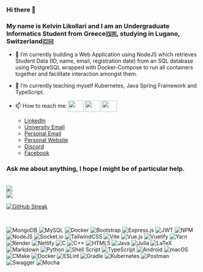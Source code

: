 ### Hi there 👋

### My name is Kelvin Likollari and I am an Undergraduate Informatics Student from Greece🇬🇷, studying in Lugano, Switzerland🇨🇭

- 🔭 I’m currently building a Web Application using NodeJS which retrieves Student Data (ID, name, email, registration date) from an SQL database using PostgreSQL wrapped with Docker-Compose to run all containers together and facilitate interaction amongst them.
- 🌱 I’m currently teaching myself Kubernetes, Java Spring Framework and TypeScript.
- 📫 How to reach me: <a href="https://www.linkedin.com/in/kelvin-likollari-2b5767202/" target="blank"><img align="center" src="https://cdn.jsdelivr.net/npm/simple-icons@3.0.1/icons/linkedin.svg" alt="" height="30" width="40" /></a> <a href="mailto:kelvin.likollari@usi.ch" target="blank"><img align="center" src="https://cdn.jsdelivr.net/npm/simple-icons@8.1.0/icons/minutemailer.svg" alt="" height="30" width="40" /></a> <a href="mailto:kelvilikol13@gmail.com" target="blank"><img align="center" src="https://cdn.jsdelivr.net/npm/simple-icons@8.1.0/icons/minutemailer.svg" alt="" height="30" width="40" /></a>


    - [LinkedIn](https://www.linkedin.com/in/kelvin-likollari-2b5767202/)
    - [University Email](mailto:kelvin.likollari@usi.ch)
    - [Personal Email](mailto:kelvilikol13@gmail.com)
    - [Personal Website](https://kelvinlikollari.com)
    - [Discord](https://discordapp.com/users/Cuenc#0309)
    - [Facebook](https://www.facebook.com/whattosaybuddy)



 ### Ask me about anything, I hope I might be of particular help.


<br/>

<a href="https://github-readme-stats.vercel.app/api/top-langs/?username=likolk&langs_count=10&layout=compact">
    <img align="left" src="https://github-readme-stats.vercel.app/api/top-langs/?username=likolk&count_private=true&langs_count=10&layout=compact" />
</a>  


<br/>


<a href="https://github-readme-stats.vercel.app/api?username=likolk&show_icons=true&theme=highcontrast&count_private=true">
    <img align="center" src="https://github-readme-stats.vercel.app/api?username=likolk&show_icons=true&theme=highcontrast&count_private=true" />  
</a>  


<br/>

[![GitHub Streak](https://github-readme-streak-stats.herokuapp.com?user=likolk&theme=highcontrast&hide_border=true&fire=DD13BC)](https://git.io/streak-stats)

<br/>

![MongoDB](https://img.shields.io/badge/MongoDB-%234ea94b.svg?style=for-the-badge&logo=mongodb&logoColor=white) ![MySQL](https://img.shields.io/badge/mysql-%2300f.svg?style=for-the-badge&logo=mysql&logoColor=white) ![Docker](https://img.shields.io/badge/Docker-%230db7ed.svg?style=for-the-badge&logo=docker&logoColor=white) ![Bootstrap](https://img.shields.io/badge/bootstrap-%23563D7C.svg?style=for-the-badge&logo=bootstrap&logoColor=white) ![Express.js](https://img.shields.io/badge/express.js-%23404d59.svg?style=for-the-badge&logo=express&logoColor=%2361DAFB) ![JWT](https://img.shields.io/badge/JWT-black?style=for-the-badge&logo=JSON%20web%20tokens) ![NPM](https://img.shields.io/badge/NPM-%23000000.svg?style=for-the-badge&logo=npm&logoColor=red) ![NodeJS](https://img.shields.io/badge/node.js-6DA55F?style=for-the-badge&logo=node.js&logoColor=black) ![Socket.io](https://img.shields.io/badge/Socket.io-black?style=for-the-badge&logo=socket.io&badgeColor=1111111) ![TailwindCSS](https://img.shields.io/badge/tailwindcss-%2338B2AC.svg?style=for-the-badge&logo=tailwind-css&logoColor=white) ![Vite](https://img.shields.io/badge/vite-%23646CFF.svg?style=for-the-badge&logo=vite&logoColor=white) ![Vue.js](https://img.shields.io/badge/vuejs-%2335495e.svg?style=for-the-badge&logo=vuedotjs&logoColor=%234FC08D) ![Vuetify](https://img.shields.io/badge/Vuetify-1867C0?style=for-the-badge&logo=vuetify&logoColor=AEDDFF) ![Yarn](https://img.shields.io/badge/yarn-%232C8EBB.svg?style=for-the-badge&logo=yarn&logoColor=white) ![Render](https://img.shields.io/badge/Render-%46E3B7.svg?style=for-the-badge&logo=render&logoColor=white) ![Netlify](https://img.shields.io/badge/netlify-%23000000.svg?style=for-the-badge&logo=netlify&logoColor=#00C7B7) ![C](https://img.shields.io/badge/c-%2300599C.svg?style=for-the-badge&logo=c&logoColor=white) ![C++](https://img.shields.io/badge/c++-%2300599C.svg?style=for-the-badge&logo=c%2B%2B&logoColor=white) ![HTML5](https://img.shields.io/badge/html5-%23E34F26.svg?style=for-the-badge&logo=html5&logoColor=white) ![Java](https://img.shields.io/badge/java-%23ED8B00.svg?style=for-the-badge&logo=java&logoColor=white) ![Julia](https://img.shields.io/badge/-Julia-9558B2?style=for-the-badge&logo=julia&logoColor=red) ![LaTeX](https://img.shields.io/badge/latex-%23008080.svg?style=for-the-badge&logo=latex&logoColor=white) ![Markdown](https://img.shields.io/badge/markdown-%23000000.svg?style=for-the-badge&logo=markdown&logoColor=white) ![Python](https://img.shields.io/badge/python-3670A0?style=for-the-badge&logo=python&logoColor=ffdd54) ![Shell Script](https://img.shields.io/badge/shell_script-%23121011.svg?style=for-the-badge&logo=gnu-bash&logoColor=white) ![TypeScript](https://img.shields.io/badge/typescript-%23007ACC.svg?style=for-the-badge&logo=typescript&logoColor=white) ![Android](https://img.shields.io/badge/Android-3DDC84?style=for-the-badge&logo=android&logoColor=white) ![macOS](https://img.shields.io/badge/mac%20os-000000?style=for-the-badge&logo=macos&logoColor=F0F0F0) ![CMake](https://img.shields.io/badge/CMake-%23008FBA.svg?style=for-the-badge&logo=cmake&logoColor=white) ![Docker](https://img.shields.io/badge/docker-%230db7ed.svg?style=for-the-badge&logo=docker&logoColor=white) ![ESLint](https://img.shields.io/badge/ESLint-4B3263?style=for-the-badge&logo=eslint&logoColor=white) ![Gradle](https://img.shields.io/badge/Gradle-02303A.svg?style=for-the-badge&logo=Gradle&logoColor=white) ![Kubernetes](https://img.shields.io/badge/kubernetes-%23326ce5.svg?style=for-the-badge&logo=kubernetes&logoColor=white) ![Postman](https://img.shields.io/badge/Postman-FF6C37?style=for-the-badge&logo=postman&logoColor=white) ![Swagger](https://img.shields.io/badge/-Swagger-%23Clojure?style=for-the-badge&logo=swagger&logoColor=white) ![Mocha](https://img.shields.io/badge/-mocha-%238D6748?style=for-the-badge&logo=mocha&logoColor=white)


<br/>

<!-- ![](https://komarev.com/ghpvc/?username=likolk&color=dc143c) -->


<!--START_SECTION:waka-->
<!--END_SECTION:waka-->

